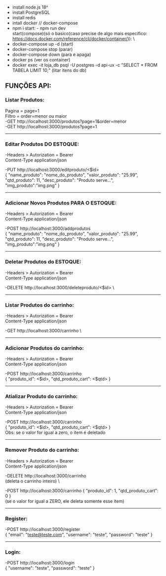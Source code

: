 - install node.js 18^
- install PostgreSQL
- install redis
- intall docker // docker-compose
- npm i
start: - npm run dev \
start(compose)(só o basico(caso precise de algo mais especifico: https://docs.docker.com/reference/cli/docker/container/)): \
- docker-compose up -d (start)
- docker-compose stop (parar)
- docker-compose down (para e apaga)
- docker ps (ver os container)
- docker exec -it loja_db psql -U postgres -d api-ux -c "SELECT * FROM TABELA LIMIT 10;" (litar itens do db)

## FUNÇÕES API:

### Listar Produtos:
Pagina = page=1 \
Filtro = order=menor ou maior \
-GET http://localhost:3000/produtos?page=1&order=menor \
-GET http://localhost:3000/produtos?page=1 
________________________________________________________

### Editar Produtos DO ESTOQUE:
-Headers > Autorization = Bearer <token> \
Content-Type application/json

-PUT http://localhost:3000/editproduto/<$id> \
 { 
  "name_produto": "nome_do_produto",
  "valor_produto": "25.99",
  "qtd_produto": 11,
  "desc_produto": "Produto serve...",
  "img_produto":"img.png"
}
________________________________________________________

### Adicionar Novos Produtos PARA O ESTOQUE:
-Headers > Autorization = Bearer <token> \
Content-Type application/json

-POST http://localhost:3000/addprodutos \
 { 
  "name_produto": "nome_do_produto",
  "valor_produto": "25.99",
  "qtd_produto": 11,
  "desc_produto": "Produto serve...",
  "img_produto":"img.png"
}
________________________________________________________

### Deletar Produtos do ESTOQUE:
-Headers > Autorization = Bearer <token> \
Content-Type application/json

-DELETE http://localhost:3000/deleteproduto/<$id> \
________________________________________________________

### Listar Produtos do carrinho:
-Headers > Autorization = Bearer <token> \
Content-Type application/json

-GET http://localhost:3000/carrinho \
________________________________________________________

### Adicionar Produtos do carrinho:
-Headers > Autorization = Bearer <token> \
Content-Type application/json

-POST http://localhost:3000/carrinho \
{ 
  "produto_id": <$id>,
  "qtd_produto_cart": <$qtd>
}
________________________________________________________

### Atializar Produto do carrinho:
-Headers > Autorization = Bearer <token> \
Content-Type application/json

-POST http://localhost:3000/carrinho \
{
  "produto_id": <$id>,
  "qtd_produto_cart": <$qtd>
} \
Obs: se o valor for igual a zero, o item é deletado
________________________________________________________

### Remover Produto do carrinho:
-Headers > Autorization = Bearer <token> \
Content-Type application/json

-DELETE http://localhost:3000/carrinho \
(deleta o carrinho inteiro) \

-POST http://localhost:3000/carrinho
{
  "produto_id": 1,
  "qtd_produto_cart": 0
} \
(se o valor for igual a ZERO, ele deleta somente esse item)
________________________________________________________

### Register:
-POST http://localhost:3000/register \
{
  "email": "teste@teste.com",
  "username": "teste",
  "password": "teste"
}
________________________________________________________

### Login:
-POST http://localhost:3000/login \
{
  "username": "teste",
  "password": "teste"
}